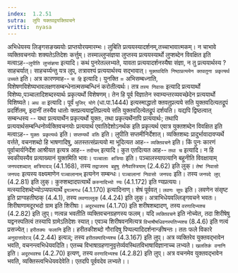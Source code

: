 ```yaml
---
index:  1.2.51
sutra:  लुपि यक्तवद्वयक्तिवचने
vritti:  nyasa
---
```


अभिधेयस्य लिङ्गसङख्ययोः प्राप्तयोरयमारम्भः। लुबिति प्रत्ययस्यादर्शनम्,तच्चाभावात्मकम्। न चाभावे व्यक्तिवचनयोः शक्यतेऽतिदेशः कर्त्तुम्। तस्माल्लुप्संज्ञया लुप्तस्य प्रत्ययस्यार्थो लुप्शब्देन विवक्षित इति मत्वाऽह--`लुपीति लुप्संज्ञया` इत्यादि। कथं पुनरेतल्लभ्यते, यावता प्रत्ययादर्शनस्यैषा संज्ञा, न तु प्रत्ययार्थस्य ? साहचर्यात्। साहचर्य्यन्तु यत्र लुप्, तत्रावश्यं प्रत्ययार्थस्य सद्भावात्। `युक्तवदिति निष्ठाप्रत्ययेन क्तवतुना प्रकृत्यर्थ उच्यते` इति। अत्र कारणमाह-- `स हि` इत्यादि। युनक्ति = अभिसम्बध्नाति, विशेषणविशेष्यभावलक्षणसम्बन्धेनात्मसम्बन्धिनं करोतीत्यर्थः। तत्र `तस्य निवासः` इत्यादि प्रत्ययार्थो विशेष्यः,पञ्चालादिशब्दस्यार्थः प्रकृत्यर्थो विशेषणम्। तेन हि पूर्व विज्ञातेन स्वाम्यन्तरव्यवच्छेदेन
प्रत्ययार्थो विशिष्यते।
`अथ वा` इत्यादि। पूर्वं `युजिर् योगे` (धा.पा.1444) इत्यस्माद्धातो
क्तवतुप्रत्यये सति युक्तवदित्यतद्रूपं प्रदर्शितम्, इदानीं तस्यैव धातोः क्तप्रत्ययाद्वतिप्रत्यये सति युक्तवदित्येतद्रूपं दर्शयति। यद्यपि द्विष्ठत्वात् सम्बन्धस्य -- यथा प्रत्ययार्थेन प्रकृत्यर्थो युक्तः, तथा प्रकृत्यर्थेनापि प्रत्ययार्थः; तथापि प्रत्ययार्थसम्बन्धिनोर्व्यक्तिवचनयोः प्रत्ययार्थ एवातिदेशोऽनर्थक इति प्रकृत्यर्थ एवात्र युक्तशब्देन विवक्षित इति मत्वाऽह-- `युक्तः प्रकृत्यर्थः` इति। `सप्तम्यर्थे वतिः` इति। लुपीति सप्तमीनिर्देशात्।
व्यक्तिशब्दः प्रादुर्भावादावप्यर्थे वर्त्तते, वचनशब्दो हि भाषणादिषु, अतस्तत्संप्रत्ययो मा भूदित्यत आह-- `व्यक्तिवचने` इति। किं पुनः कारणं पूर्वाचार्यनिर्देश आश्रीयत इत्यत्र आह-- `तदीयम्` इत्यादि। कुत एतदित्यत आह-- `तथा च` इत्यादि। न हि स्वकीयस्यैव प्रत्याख्यानं युक्तमिति भावः।
`पञ्चालाः क्षत्रियाः` इति। पञ्चालस्यापत्यानि बहूनीति विवक्षायाम् `जनपदशब्दात् क्षत्रियादञ्` (4.1.168), तस्य `तद्राजस्य बहुषु तेनैवास्त्रियाम्` (2.4.62) इति लुक्। `तेषां निवासो जनपदः` इत्यस्य वक्ष्यमाणेन `पञ्चालानाम्` इत्यनेन सम्बन्धः। `पञ्चालानां निवासो जनपदः` इति। तस्य `जनपदे लुप्` (4.2.81) इति लुक्। कुरुशब्दादपत्यार्थे `करुनादिभ्यो ण्यः` (4.1.172) इति ण्यप्रत्ययः। मत्स्यादिशब्देभ्योऽप्यपत्यार्थे `द्वयञ्मगध` (4.1.170) इत्यादिनाण्। शेषं पूर्ववत्।
`लवणः सूपः` इति। लवणेन संसृष्ट इति प्राग्वहतीष्ठक् (4.4.1), तस्य `लवणाल्लुक्` (4.4.24) इति लुक्। अत्राभिधेयवल्लिङ्गवचने भवतः। शिरीषाणामदूरभदो ग्राम इति
शिरीषाः। `अदूरभवश्च` (4.1.70) इति शरीषशब्दादण्, तस्य `वरणादिभ्यश्च ` (4.2.82)
इति लुप्। णत्वन्न भवतीति व्यक्तिवचनग्रहणस्य फलम्। यदि `व्यक्तिवचने` इति नोच्येत, तदा शिरीषेषु यद्वनस्पतित्वं तस्यापि ग्रामेऽतिदेशः स्यात्। एवञ्च शिरीषवनमित्यत्र `विभाषौषधिवनस्पतिभ्यश्च` (8.4.6) इति णत्वं प्रसज्येत्।
`हरीतक्यः फलानि` इति। हरीतकीशब्दो गौरादिषु पिप्पल्यादिदर्शनान्ङीषन्तः। ततः फले विकारे `अनुदात्तादेरञ्` (4.2.44) इत्यञ्; तस्य `हरीतक्यादिभ्यश्च` (4.3.167) इति लुप्। अत्र व्यक्तिरेव युक्तवद्भावेन भवति, वचनन्त्वभिधेयवदिति। एतच्च विभाषाग्रहणानुवृत्तेर्व्यवस्थितविभाषाविज्ञानाच्च लभ्यते। `खलतिकं वनानि` इति। `अदूरभवश्च` (4.2.70) इत्यण्, तस्य `वरणादिभ्यश्च` (4.2.82) इति लुप्। अत्र वचनमेव
युक्तवद्भावेन भवति, व्यक्तिस्त्वभिधेयवदेवेति। एतदपि पूर्ववदेव लभ्यते।।

